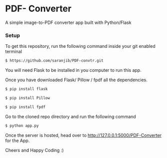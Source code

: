 # PDF- Converter
A simple image-to-PDF converter app built with Python/Flask

### Setup
To get this repository, run the following command inside your git enabled terminal
```bash
$ https://github.com/saranjib/PDF-convtr.git
```
You will need Flask to be installed in you computer to run this app. 

Once you have downloaded  Flask/ Pillow / fpdf all the dependencies.

```bash
$ pip install flask
```

```bash
$ pip install Pillow
```

```bash
$ pip install fpdf
```
Go to the cloned repo directory and run the following command

```bash
$ python app.py
```
Once the server is hosted, head over to http://127.0.0.1:5000/PDF-Converter for the App.

Cheers and Happy Coding :)
